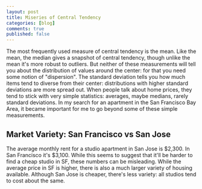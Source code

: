 ```yaml
---
layout: post
title: Miseries of Central Tendency
categories: [blog]
comments: true
published: false
---
```


The most frequently used measure of central tendency is the mean. Like the mean, the median gives a snapshot of central tendency, though unlike the mean it's more robust to outliers. But neither of these measurements will tell you about the distribution of values around the center: for that you need some notion of "dispersion". The standard deviation tells you how much items tend to diverse from their center: distributions with higher standard deviations are more spread out. When people talk about home prices, they tend to stick with very simple statistics: averages, maybe medians, rarely standard deviations. In my search for an apartment in the San Francisco Bay Area, it became important for me to go beyond some of these simple measurements.

## Market Variety: San Francisco vs San Jose

The average monthly rent for a studio apartment in San Jose is $2,300. In San Francisco it's $3,100. While this seems to suggest that it'll be harder to find a cheap studio in SF, these numbers can be misleading. While the average price in SF is higher, there is also a much larger variety of housing available. Although San Jose is cheaper, there's less variety: all studios tend to cost about the same.
